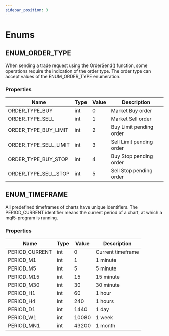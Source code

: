 ```yaml
---
sidebar_position: 3
---
```


# Enums

## ENUM_ORDER_TYPE
When sending a trade request using the OrderSend() function, some operations require the indication of the order type. The order type can accept values of the ENUM_ORDER_TYPE enumeration.

### Properties
|  Name                 |  Type   |  Value |  Description   |
| ----                  | ----    | ----   | ----          |
| ORDER_TYPE_BUY        | int     | 0      | Market Buy order         |
| ORDER_TYPE_SELL       | int     | 1      | Market Sell order        |
| ORDER_TYPE_BUY_LIMIT  | int     | 2      | Buy Limit pending order  |
| ORDER_TYPE_SELL_LIMIT | int     | 3      | Sell Limit pending order |
| ORDER_TYPE_BUY_STOP   | int     | 4      | Buy Stop pending order   |
| ORDER_TYPE_SELL_STOP  | int     | 5      | Sell Stop pending order  |

## ENUM_TIMEFRAME
All predefined timeframes of charts have unique identifiers. The PERIOD_CURRENT identifier means the current period of a chart, at which a mql5-program is running.

### Properties
|  Name            |  Type   |  Value |  Description   |
| ----             | ----    | ----   | ----          |
| PERIOD_CURRENT   | int     | 0      | Current timeframe |
| PERIOD_M1        | int     | 1      | 1 minute |
| PERIOD_M5        | int     | 5      | 5 minute |
| PERIOD_M15       | int     | 15     | 15 minute |
| PERIOD_M30       | int     | 30     | 30 minute |
| PERIOD_H1        | int     | 60     | 1 hour |
| PERIOD_H4        | int     | 240    | 1 hours |
| PERIOD_D1        | int     | 1440   | 1 day |
| PERIOD_W1        | int     | 10080  | 1 week |
| PERIOD_MN1       | int     | 43200  | 1 month |
